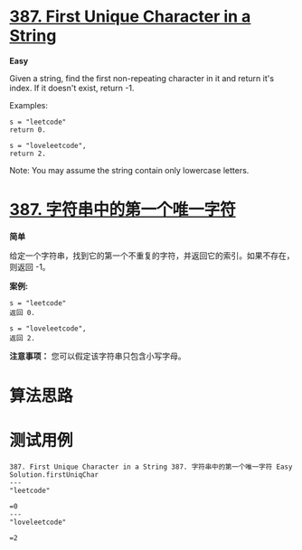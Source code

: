 # [387. First Unique Character in a String][enTitle]

**Easy**

Given a string, find the first non-repeating character in it and return it's index. If it doesn't exist, return -1.

Examples:

```
s = "leetcode"
return 0.

s = "loveleetcode",
return 2.

```



Note: You may assume the string contain only lowercase letters.


# [387. 字符串中的第一个唯一字符][cnTitle]

**简单**

给定一个字符串，找到它的第一个不重复的字符，并返回它的索引。如果不存在，则返回 -1。

**案例:** 

```
s = "leetcode"
返回 0.

s = "loveleetcode",
返回 2.

```



**注意事项：** 您可以假定该字符串只包含小写字母。




# 算法思路

# 测试用例
```
387. First Unique Character in a String 387. 字符串中的第一个唯一字符 Easy
Solution.firstUniqChar
---
"leetcode"

=0
---
"loveleetcode"

=2
```

[enTitle]: https://leetcode.com/problems/first-unique-character-in-a-string/
[cnTitle]: https://leetcode-cn.com/problems/first-unique-character-in-a-string/
